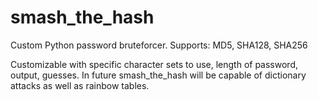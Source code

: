 # smash_the_hash
Custom Python password bruteforcer.
Supports:
MD5, SHA128, SHA256

Customizable with specific character sets to use, length of password, output, guesses.
In future smash_the_hash will be capable of dictionary attacks as well as rainbow tables.
